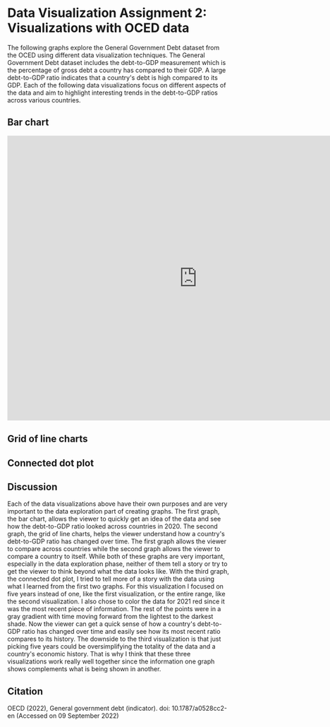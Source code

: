 # Data Visualization Assignment 2: Visualizations with OCED data

The following graphs explore the General Government Debt dataset from the OCED using different data visualization techniques. The General Government Debt dataset includes the debt-to-GDP measurement which is the percentage of gross debt a country has compared to their GDP. A large debt-to-GDP ratio indicates that a country's debt is high compared to its GDP. Each of the following data visualizations focus on different aspects of the data and aim to highlight interesting trends in the debt-to-GDP ratios across various countries.

## Bar chart

<iframe src="https://data.oecd.org/chart/6O8q" width="860" height="645" style="border: 0" mozallowfullscreen="true" webkitallowfullscreen="true" allowfullscreen="true"><a href="https://data.oecd.org/chart/6O8q" target="_blank">OECD Chart: General government debt, Total, % of GDP, Annual, 2020</a></iframe>

## Grid of line charts

<div class="flourish-embed flourish-chart" data-src="visualisation/11133175"><script src="https://public.flourish.studio/resources/embed.js"></script></div>

## Connected dot plot

<div class="flourish-embed flourish-scatter" data-src="visualisation/11133367"><script src="https://public.flourish.studio/resources/embed.js"></script></div>

## Discussion

Each of the data visualizations above have their own purposes and are very important to the data exploration part of creating graphs. The first graph, the bar chart, allows the viewer to quickly get an idea of the data and see how the debt-to-GDP ratio looked across countries in 2020. The second graph, the grid of line charts, helps the viewer understand how a country's debt-to-GDP ratio has changed over time. The first graph allows the viewer to compare across countries while the second graph allows the viewer to compare a country to itself. While both of these graphs are very important, especially in the data exploration phase, neither of them tell a story or try to get the viewer to think beyond what the data looks like. With the third graph, the connected dot plot, I tried to tell more of a story with the data using what I learned from the first two graphs. For this visualization I focused on five years instead of one, like the first visualization, or the entire range, like the second visualization. I also chose to color the data for 2021 red since it was the most recent piece of information. The rest of the points were in a gray gradient with time moving forward from the lightest to the darkest shade. Now the viewer can get a quick sense of how a country's debt-to-GDP ratio has changed over time and easily see how its most recent ratio compares to its history. The downside to the third visualization is that just picking five years could be oversimplifying the totality of the data and a country's economic history. That is why I think that these three visualizations work really well together since the information one graph shows complements what is being shown in another.

## Citation
OECD (2022), General government debt (indicator). doi: 10.1787/a0528cc2-en (Accessed on 09 September 2022)
